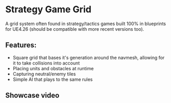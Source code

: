 # Strategy Game Grid
A grid system often found in strategy/tactics games built 100% in blueprints for UE4.26 (should be compatible with more recent versions too).

## Features:
- Square grid that bases it's generation around the navmesh, allowing for it to take collisions into account
- Placing units and obstacles at runtime
- Capturing neutral/enemy tiles
- Simple AI that plays to the same rules

## Showcase video

